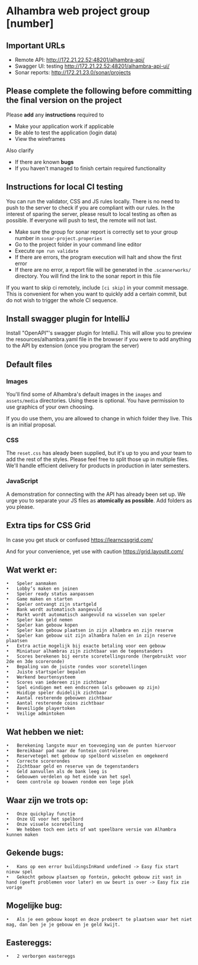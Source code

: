 # Alhambra web project group [number]

## Important URLs  
* Remote API: http://172.21.22.52:48201/alhambra-api/
* Swagger UI: testing http://172.21.22.52:48201/alhambra-api-ui/
* Sonar reports: http://172.21.23.0/sonar/projects

## Please complete the following before committing the final version on the project
Please **add** any **instructions** required to 
* Make your application work if applicable 
* Be able to test the application (login data)
* View the wireframes

Also clarify
* If there are known **bugs**
* If you haven't managed to finish certain required functionality

## Instructions for local CI testing
You can run the validator, CSS and JS rules locally. There is no need to push to the server to check if you are compliant with our rules. In the interest of sparing the server, please result to local testing as often as possible. If everyone will push to test, the remote will not last. 

* Make sure the group for sonar report is correctly set to your group number in ``sonar-project.properies``
* Go to the project folder in your command line editor 
* Execute `npm run validate`
* If there are errors, the program execution will halt and show the first error
* If there are no error, a report file will be generated in the `.scannerworks/` directory. You will find the link to the sonar report in this file 

If you want to skip ci remotely, include `[ci skip]` in your commit message. 
This is convenient for when you want to quickly add a certain commit, but do not wish to trigger the whole CI sequence. 

## Install swagger plugin for IntelliJ
Install "OpenAPI"'s swagger plugin for IntelliJ. This will allow you to preview the resources/alhambra.yaml file in the browser if you were to add anything to the API by extension (once you program the server)

## Default files
### Images
You'll find some of Alhambra's default images in the `images` and `assets/media` directories. Using these is optional. You have permission to use graphics of your own choosing. 

If you do use them, you are allowed to change in which folder they live. This is an initial proposal. 

### CSS 
The `reset.css` has aleady been supplied, but it's up to you and your team to add the rest of the styles. Please feel free to split those up in multiple files. We'll handle efficient delivery for products in production in later semesters. 

### JavaScript
A demonstration for connecting with the API has already been set up. We urge you to separate your JS files as **atomically as possible**. Add folders as you please.  
 
## Extra tips for CSS Grid
In case you get stuck or confused 
https://learncssgrid.com/

And for your convenience, yet use with caution
https://grid.layoutit.com/ 

## Wat werkt er:
    •	Speler aanmaken
    •	Lobby’s maken en joinen
    •	Speler ready status aanpassen
    •	Game maken en starten
    •	Speler ontvangt zijn startgeld
    •	Bank wordt automatisch aangevuld
    •	Markt wordt automatisch aangevuld na wisselen van speler
    •	Speler kan geld nemen
    •	Speler kan gebouw kopen
    •	Speler kan gebouw plaatsen in zijn alhambra en zijn reserve 
    •	Speler kan gebouw uit zijn alhambra halen en in zijn reserve plaatsen
    •	Extra actie mogelijk bij exacte betaling voor een gebouw
    •	Miniatuur alhambras zijn zichtbaar van de tegenstanders
    •	Scores berekenen bij eerste scoretellingsronde (hergebruikt voor 2de en 3de scoreronde)
    •	Bepaling van de juiste rondes voor scoretellingen
    •	Juiste startspeler bepalen
    •	Werkend beurtensysteem
    •	Scores van iedereen zijn zichtbaar
    •	Spel eindigen met een endscreen (als gebouwen op zijn)
    •	Huidige speler duidelijk zichtbaar
    •	Aantal resterende gebouwen zichtbaar
    •	Aantal resterende coins zichtbaar
    •	Beveiligde playertoken
    •	Veilige admintoken


## Wat hebben we niet:
    •	Berekening langste muur en toevoeging van de punten hiervoor
    •	Bereikbaar pad naar de fontein controleren 
    •	Reservetegel met gebouw op spelbord wisselen en omgekeerd
    •	Correcte scorerondes
    •	Zichtbaar geld en reserve van de tegenstanders 
    •	Geld aanvullen als de bank leeg is
    •	Gebouwen verdelen op het einde van het spel
    •	Geen controle op bouwen rondom een lege plek

## Waar zijn we trots op:
    •	Onze quickplay functie 
    •	Onze UI voor het spelbord
    •	Onze visuele scoretelling
    •	We hebben toch een iets of wat speelbare versie van Alhambra kunnen maken


## Gekende bugs:
    •	Kans op een error buildingsInHand undefined -> Easy fix start nieuw spel
    •	Gekocht gebouw plaatsen op fontein, gekocht gebouw zit vast in hand (geeft problemen voor later) en uw beurt is over -> Easy fix zie vorige



## Mogelijke bug:
    •	Als je een gebouw koopt en deze probeert te plaatsen waar het niet mag, dan ben je je gebouw en je geld kwijt.

## Eastereggs:
    •	2 verborgen eastereggs